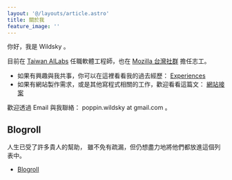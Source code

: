 ```yaml
---
layout: '@/layouts/article.astro'
title: 關於我
feature_image: ''
---
```

你好，我是 Wildsky 。

目前在 [Taiwan AILabs](https://ailabs.tw/ "Taiwan AILabs 官網") 任職軟體工程師，也在 [Mozilla 台灣社群](https://moztw.org) 擔任志工。

* 如果有興趣與我共事，你可以在這裡看看我的過去經歷： [Experiences](/experiences)
* 如果有網站製作需求，或是其他寫程式相關的工作，歡迎看看這篇文： [網站接案](/freelancer)

歡迎透過 Email 與我聯絡： poppin.wildsky at gmail.com 。


## Blogroll

人生已受了許多貴人的幫助，
雖不免有疏漏，但仍想盡力地將他們都放進這個列表中。

- [Blogroll](/more-links)

<!--
時間軸
---

*   開始撰寫文章：2014/1/8
*   首次架起本部落格：2014/4/26


-->


